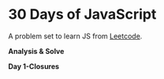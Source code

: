 # 30 Days of JavaScript

A problem set to learn JS from [Leetcode](https://leetcode.com/studyplan/30-days-of-javascript/ "LeetCode LLC, doing business as LeetCode, is an online platform for coding interview preparation.").

**Analysis & Solve**

**Day 1-Closures**
